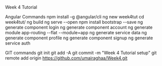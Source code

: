 Week 4 Tutorial

Angular Commands
npm install –g @angular/cli
ng new week4tut
cd week4tut/
ng build
ng serve --open
npm install bootstrap --save
ng generate component login
ng generate component account
ng generate module app-routing --flat --module=app
ng generate service data
ng generate component profile
ng generate component signup
ng generate service auth

GIT commands
git init
git add -A
git commit -m "Week 4 Tutorial setup"
git remote add origin https://github.com/umairaghaa/Week4.git
